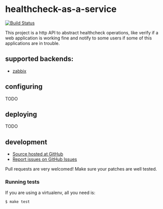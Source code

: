 # healthcheck-as-a-service

[![Build Status](https://travis-ci.org/tsuru/healthcheck-as-a-service.png?branch=master)](https://travis-ci.org/tsuru/healthcheck-as-a-service)

This project is a http API to abstract healthcheck operations, like verify if a web application is working fine and notify to some users if some of this applications are in trouble.

## supported backends:

 * [zabbix](http://zabbix.com)
    
## configuring

TODO

## deploying

TODO

## development

 * [Source hosted at GitHub](http://github.com/tsuru/healthcheck-as-a-service)
 * [Report issues on GitHub Issues](http://github.com/tsuru/healthcheck-as-a-service/issues)

Pull requests are very welcomed! Make sure your patches are well tested.

### Running tests

If you are using a virtualenv, all you need is:

    $ make test
